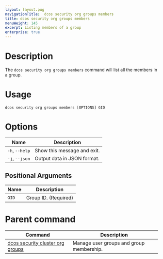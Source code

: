 ```yaml
---
layout: layout.pug
navigationTitle:  dcos security org groups members
title: dcos security org groups members
menuWeight: 145
excerpt: Listing members of a group
enterprise: true
---
```

# Description

The `dcos security org groups members` command will list all the members in a group.

# Usage

```
dcos security org groups members [OPTIONS] GID
```

# Options

| Name |  Description |
|---------|-------------|
|  `-h`, `--help` |  Show this message and exit.|
| `-j`, `--json` | Output data in JSON format. |

## Positional Arguments

| Name |  Description |
|---------|-------------|
| `GID` | Group ID. (Required)|

# Parent command

| Command | Description |
|---------|-------------|
| [dcos security cluster org groups](/mesosphere/dcos/1.12/cli/command-reference/dcos-security/dcos-security-org/dcos-security-org-groups/) |  Manage user groups and group membership. |
